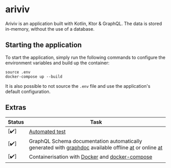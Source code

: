 # ariviv

Ariviv is an application built with Kotlin, Ktor & GraphQL. The data is stored in-memory, without the use of a database.

## Starting the application

To start the application, simply run the following commands to configure the environment variables and build up the container:
```
source .env
docker-compose up --build
```

It is also possible to not source the `.env` file and use the application's default configuration.
## Extras

|Status|Task|
|-|-|
[:heavy_check_mark:] | [Automated test](src/test/kotlin/com/ryanzidago)
[:heavy_check_mark:] | GraphQL Schema documentation automatically generated with [graphdoc](https://github.com/2fd/graphdoc#static-page-generator-for-documenting-graphql-schema) available offline [at](src/main/resources/graphql/doc) or online [at](http://localhost:8080/graphql/doc/index.html)
[:heavy_check_mark:] | Containerisation with [Docker](Dockerfile) and [docker-compose](docker-compose.yml)
